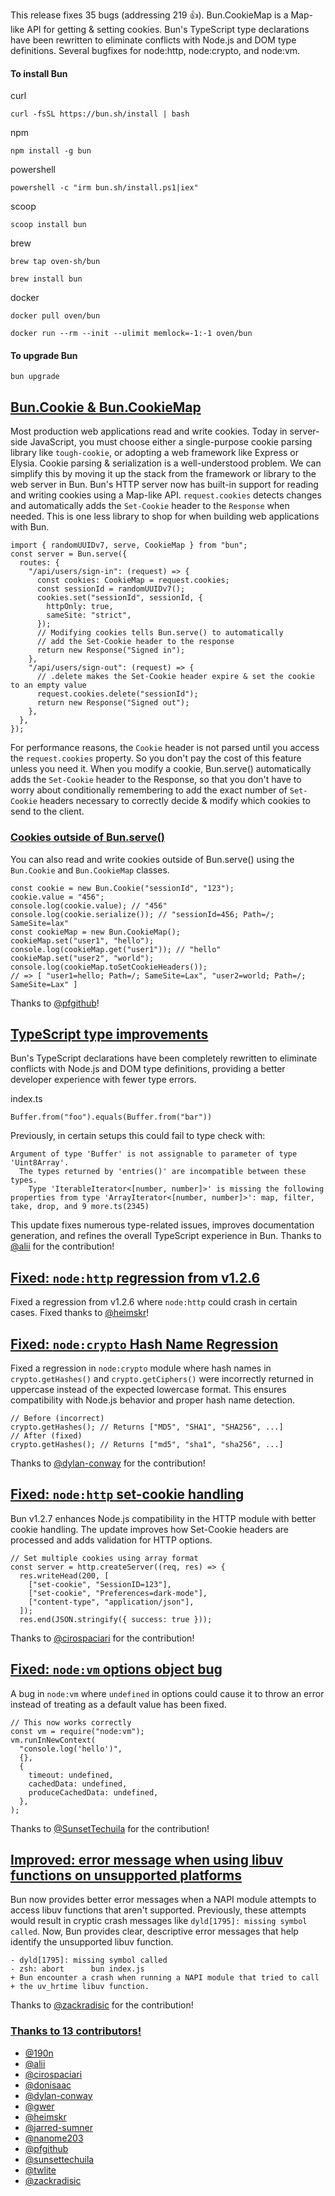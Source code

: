 This release fixes 35 bugs (addressing 219 👍). Bun.CookieMap is a Map-like API for getting & setting cookies. Bun's TypeScript type declarations have been rewritten to eliminate conflicts with Node.js and DOM type definitions. Several bugfixes for node:http, node:crypto, and node:vm.


#### To install Bun


curl

```
curl -fsSL https://bun.sh/install | bash
```

npm

```
npm install -g bun
```

powershell

```
powershell -c "irm bun.sh/install.ps1|iex"
```

scoop

```
scoop install bun
```

brew

```
brew tap oven-sh/bun
```

```
brew install bun
```

docker

```
docker pull oven/bun
```

```
docker run --rm --init --ulimit memlock=-1:-1 oven/bun
```


#### To upgrade Bun


```
bun upgrade
```


## [Bun.Cookie & Bun.CookieMap](#bun-cookie-bun-cookiemap)


Most production web applications read and write cookies. Today in server-side JavaScript, you must choose either a single-purpose cookie parsing library like `tough-cookie`, or adopting a web framework like Express or Elysia. Cookie parsing & serialization is a well-understood problem. We can simplify this by moving it up the stack from the framework or library to the web server in Bun.
Bun's HTTP server now has built-in support for reading and writing cookies using a Map-like API. `request.cookies` detects changes and automatically adds the `Set-Cookie` header to the `Response` when needed. This is one less library to shop for when building web applications with Bun.

```
import { randomUUIDv7, serve, CookieMap } from "bun";
const server = Bun.serve({
  routes: {
    "/api/users/sign-in": (request) => {
      const cookies: CookieMap = request.cookies;
      const sessionId = randomUUIDv7();
      cookies.set("sessionId", sessionId, {
        httpOnly: true,
        sameSite: "strict",
      });
      // Modifying cookies tells Bun.serve() to automatically
      // add the Set-Cookie header to the response
      return new Response("Signed in");
    },
    "/api/users/sign-out": (request) => {
      // .delete makes the Set-Cookie header expire & set the cookie to an empty value
      request.cookies.delete("sessionId");
      return new Response("Signed out");
    },
  },
});
```

For performance reasons, the `Cookie` header is not parsed until you access the `request.cookies` property. So you don't pay the cost of this feature unless you need it.
When you modify a cookie, Bun.serve() automatically adds the `Set-Cookie` header to the Response, so that you don't have to worry about conditionally remembering to add the exact number of `Set-Cookie` headers necessary to correctly decide & modify which cookies to send to the client.


### [Cookies outside of Bun.serve()](#cookies-outside-of-bun-serve)


You can also read and write cookies outside of Bun.serve() using the `Bun.Cookie` and `Bun.CookieMap` classes.

```
const cookie = new Bun.Cookie("sessionId", "123");
cookie.value = "456";
console.log(cookie.value); // "456"
console.log(cookie.serialize()); // "sessionId=456; Path=/; SameSite=lax"
const cookieMap = new Bun.CookieMap();
cookieMap.set("user1", "hello");
console.log(cookieMap.get("user1")); // "hello"
cookieMap.set("user2", "world");
console.log(cookieMap.toSetCookieHeaders());
// => [ "user1=hello; Path=/; SameSite=Lax", "user2=world; Path=/; SameSite=Lax" ]
```

Thanks to [@pfgithub](https://github.com/pfgithub)!


## [TypeScript type improvements](#typescript-type-improvements)


Bun's TypeScript declarations have been completely rewritten to eliminate conflicts with Node.js and DOM type definitions, providing a better developer experience with fewer type errors.

index.ts

```
Buffer.from("foo").equals(Buffer.from("bar"))
```

Previously, in certain setups this could fail to type check with:

```
Argument of type 'Buffer' is not assignable to parameter of type 'Uint8Array'.
  The types returned by 'entries()' are incompatible between these types.
    Type 'IterableIterator<[number, number]>' is missing the following properties from type 'ArrayIterator<[number, number]>': map, filter, take, drop, and 9 more.ts(2345)
```

This update fixes numerous type-related issues, improves documentation generation, and refines the overall TypeScript experience in Bun.
Thanks to [@alii](https://github.com/alii) for the contribution!


## [Fixed: `node:http` regression from v1.2.6](#fixed-node-http-regression-from-v1-2-6)


Fixed a regression from v1.2.6 where `node:http` could crash in certain cases.
Fixed thanks to [@heimskr](https://github.com/heimskr)!


## [Fixed: `node:crypto` Hash Name Regression](#fixed-node-crypto-hash-name-regression)


Fixed a regression in `node:crypto` module where hash names in `crypto.getHashes()` and `crypto.getCiphers()` were incorrectly returned in uppercase instead of the expected lowercase format. This ensures compatibility with Node.js behavior and proper hash name detection.

```
// Before (incorrect)
crypto.getHashes(); // Returns ["MD5", "SHA1", "SHA256", ...]
// After (fixed)
crypto.getHashes(); // Returns ["md5", "sha1", "sha256", ...]
```

Thanks to [@dylan-conway](https://github.com/dylan-conway) for the contribution!


## [Fixed: `node:http` set-cookie handling](#fixed-node-http-set-cookie-handling)


Bun v1.2.7 enhances Node.js compatibility in the HTTP module with better cookie handling. The update improves how Set-Cookie headers are processed and adds validation for HTTP options.

```
// Set multiple cookies using array format
const server = http.createServer((req, res) => {
  res.writeHead(200, [
    ["set-cookie", "SessionID=123"],
    ["set-cookie", "Preferences=dark-mode"],
    ["content-type", "application/json"],
  ]);
  res.end(JSON.stringify({ success: true }));
```

Thanks to [@cirospaciari](https://github.com/cirospaciari) for the contribution!


## [Fixed: `node:vm` options object bug](#fixed-node-vm-options-object-bug)


A bug in `node:vm` where `undefined` in options could cause it to throw an error instead of treating as a default value has been fixed.

```
// This now works correctly
const vm = require("node:vm");
vm.runInNewContext(
  "console.log('hello')",
  {},
  {
    timeout: undefined,
    cachedData: undefined,
    produceCachedData: undefined,
  },
);
```

Thanks to [@SunsetTechuila](https://github.com/SunsetTechuila) for the contribution!


## [Improved: error message when using libuv functions on unsupported platforms](#improved-error-message-when-using-libuv-functions-on-unsupported-platforms)


Bun now provides better error messages when a NAPI module attempts to access libuv functions that aren't supported. Previously, these attempts would result in cryptic crash messages like `dyld[1795]: missing symbol called`. Now, Bun provides clear, descriptive error messages that help identify the unsupported libuv function.

```
- dyld[1795]: missing symbol called
- zsh: abort      bun index.js
+ Bun encounter a crash when running a NAPI module that tried to call
+ the uv_hrtime libuv function.
```

Thanks to [@zackradisic](https://github.com/zackradisic) for the contribution!


### [Thanks to 13 contributors!](#thanks-to-13-contributors)


-   [@190n](https://github.com/190n)
-   [@alii](https://github.com/alii)
-   [@cirospaciari](https://github.com/cirospaciari)
-   [@donisaac](https://github.com/donisaac)
-   [@dylan-conway](https://github.com/dylan-conway)
-   [@gwer](https://github.com/gwer)
-   [@heimskr](https://github.com/heimskr)
-   [@jarred-sumner](https://github.com/jarred-sumner)
-   [@nanome203](https://github.com/nanome203)
-   [@pfgithub](https://github.com/pfgithub)
-   [@sunsettechuila](https://github.com/sunsettechuila)
-   [@twlite](https://github.com/twlite)
-   [@zackradisic](https://github.com/zackradisic)